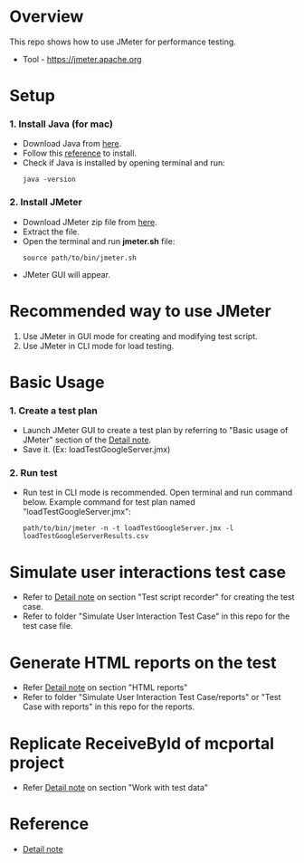 # Overview
This repo shows how to use JMeter for performance testing.
- Tool - https://jmeter.apache.org

# Setup
### 1. Install Java (for mac)
- Download Java from [here](https://www.java.com/en/download/).
- Follow this [reference](https://www.java.com/en/download/help/mac_install.html) to install.
- Check if Java is installed by opening terminal and run:
    ```
    java -version
    ```

### 2. Install JMeter
- Download JMeter zip file from [here](https://jmeter.apache.org/download_jmeter.cgi#binaries).
- Extract the file.
- Open the terminal and run **jmeter.sh** file:
    ```
    source path/to/bin/jmeter.sh
    ```
- JMeter GUI will appear.

# Recommended way to use JMeter
1. Use JMeter in GUI mode for creating and modifying test script.
2. Use JMeter in CLI mode for load testing.

# Basic Usage
### 1. Create a test plan
- Launch JMeter GUI to create a test plan by referring to "Basic usage of JMeter" section of the [Detail note](https://gigantic-handle-104.notion.site/JMeter-vs-Locust-Report-e8156734c7a34fbab098ef8ba4fb4394).
- Save it. (Ex: loadTestGoogleServer.jmx)

### 2. Run test
- Run test in CLI mode is recommended. Open terminal and run command below. Example command for test plan named "loadTestGoogleServer.jmx":
    ```
    path/to/bin/jmeter -n -t loadTestGoogleServer.jmx -l loadTestGoogleServerResults.csv
    ```

# Simulate user interactions test case
- Refer to [Detail note](https://gigantic-handle-104.notion.site/JMeter-vs-Locust-Report-e8156734c7a34fbab098ef8ba4fb4394) on section "Test script recorder" for creating the test case.
- Refer to folder "Simulate User Interaction Test Case" in this repo for the test case file.

# Generate HTML reports on the test
- Refer [Detail note](https://gigantic-handle-104.notion.site/JMeter-vs-Locust-Report-e8156734c7a34fbab098ef8ba4fb4394) on section "HTML reports"
- Refer to folder "Simulate User Interaction Test Case/reports" or "Test Case with reports" in this repo for the reports.

# Replicate ReceiveById of mcportal project
- Refer [Detail note](https://gigantic-handle-104.notion.site/JMeter-vs-Locust-Report-e8156734c7a34fbab098ef8ba4fb4394) on section "Work with test data"


# Reference
- [Detail note](https://gigantic-handle-104.notion.site/JMeter-vs-Locust-Report-e8156734c7a34fbab098ef8ba4fb4394)